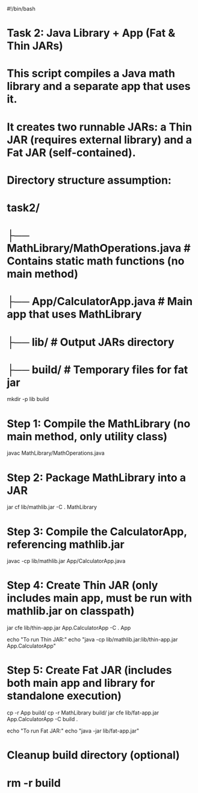 #!/bin/bash

# Task 2: Java Library + App (Fat & Thin JARs)
# This script compiles a Java math library and a separate app that uses it.
# It creates two runnable JARs: a Thin JAR (requires external library) and a Fat JAR (self-contained).

# Directory structure assumption:
# task2/
# ├── MathLibrary/MathOperations.java     # Contains static math functions (no main method)
# ├── App/CalculatorApp.java              # Main app that uses MathLibrary
# ├── lib/                                # Output JARs directory
# ├── build/                              # Temporary files for fat jar

mkdir -p lib build

# Step 1: Compile the MathLibrary (no main method, only utility class)
javac MathLibrary/MathOperations.java

# Step 2: Package MathLibrary into a JAR
jar cf lib/mathlib.jar -C . MathLibrary

# Step 3: Compile the CalculatorApp, referencing mathlib.jar
javac -cp lib/mathlib.jar App/CalculatorApp.java

# Step 4: Create Thin JAR (only includes main app, must be run with mathlib.jar on classpath)
jar cfe lib/thin-app.jar App.CalculatorApp -C . App

echo "To run Thin JAR:"
echo "java -cp lib/mathlib.jar:lib/thin-app.jar App.CalculatorApp"

# Step 5: Create Fat JAR (includes both main app and library for standalone execution)
cp -r App build/
cp -r MathLibrary build/
jar cfe lib/fat-app.jar App.CalculatorApp -C build .

echo "To run Fat JAR:"
echo "java -jar lib/fat-app.jar"

# Cleanup build directory (optional)
# rm -r build

